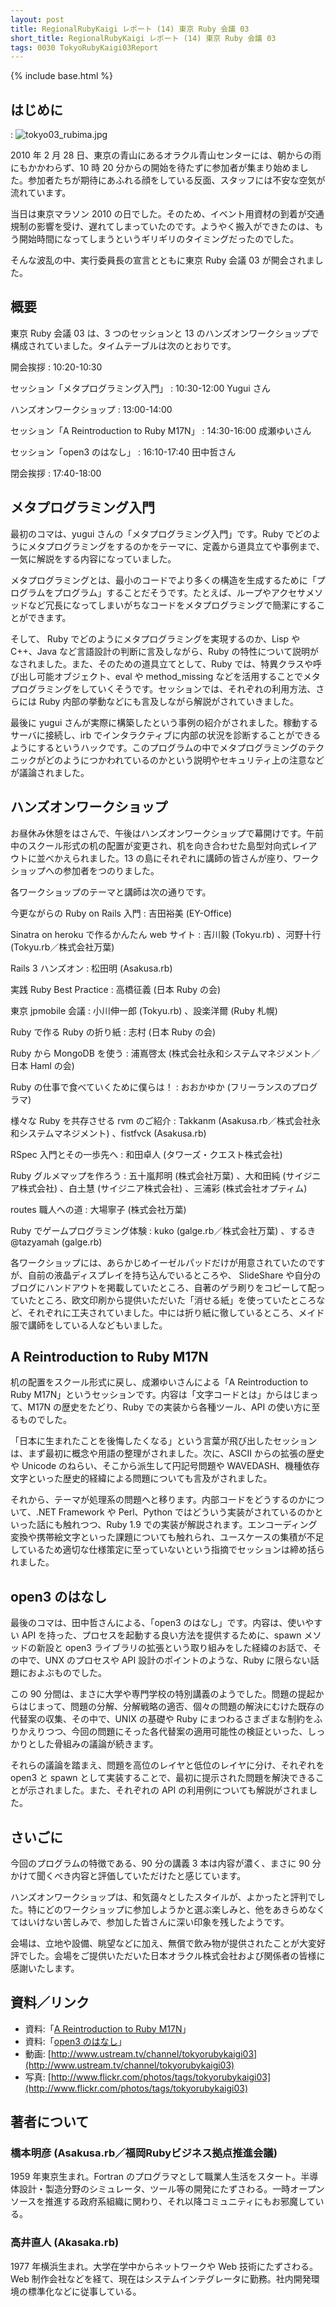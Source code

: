 ```yaml
---
layout: post
title: RegionalRubyKaigi レポート (14) 東京 Ruby 会議 03
short_title: RegionalRubyKaigi レポート (14) 東京 Ruby 会議 03
tags: 0030 TokyoRubyKaigi03Report
---
```

{% include base.html %}


## はじめに
: ![tokyo03_rubima.jpg]({{site.baseurl}}/images/0030-TokyoRubyKaigi03Report/tokyo03_rubima.jpg)

2010 年 2 月 28 日、東京の青山にあるオラクル青山センターには、朝からの雨にもかかわらず、10 時 20 分からの開始を待たずに参加者が集まり始めました。参加者たちが期待にあふれる顔をしている反面、スタッフには不安な空気が流れています。

当日は東京マラソン 2010 の日でした。そのため、イベント用資材の到着が交通規制の影響を受け、遅れてしまっていたのです。ようやく搬入ができたのは、もう開始時間になってしまうというギリギリのタイミングだったのでした。

そんな波乱の中、実行委員長の宣言とともに東京 Ruby 会議 03 が開会されました。

## 概要

東京 Ruby 会議 03 は、3 つのセッションと 13 のハンズオンワークショップで構成されていました。タイムテーブルは次のとおりです。

開会挨拶
: 10:20-10:30

セッション「メタプログラミング入門」
: 10:30-12:00 Yugui さん

ハンズオンワークショップ
: 13:00-14:00

セッション「A Reintroduction to Ruby M17N」
: 14:30-16:00 成瀬ゆいさん

セッション「open3 のはなし」
: 16:10-17:40 田中哲さん 

閉会挨拶
: 17:40-18:00

## メタプログラミング入門

最初のコマは、yugui さんの「メタプログラミング入門」です。Ruby でどのようにメタプログラミングをするのかをテーマに、定義から道具立てや事例まで、一気に解説をする内容になっていました。

メタプログラミングとは、最小のコードでより多くの構造を生成するために「プログラムをプログラム」することだそうです。たとえば、ループやアクセサメソッドなど冗長になってしまいがちなコードをメタプログラミングで簡潔にすることができます。

そして、 Ruby でどのようにメタプログラミングを実現するのか、Lisp や C++、Java など言語設計の判断に言及しながら、Ruby の特性について説明がなされました。また、そのための道具立てとして、Ruby では、特異クラスや呼び出し可能オブジェクト、eval や method_missing などを活用することでメタプログラミングをしていくそうです。セッションでは、それぞれの利用方法、さらには Ruby 内部の挙動などにも言及しながら解説がされていきました。

最後に yugui さんが実際に構築したという事例の紹介がされました。稼動するサーバに接続し、irb でインタラクティブに内部の状況を診断することができるようにするというハックです。このプログラムの中でメタプログラミングのテクニックがどのようにつかわれているのかという説明やセキュリティ上の注意などが議論されました。

## ハンズオンワークショップ

お昼休み休憩をはさんで、午後はハンズオンワークショップで幕開けです。午前中のスクール形式の机の配置が変更され、机を向き合わせた島型対向式レイアウトに並べかえられました。13 の島にそれぞれに講師の皆さんが座り、ワークショップへの参加者をつのりました。

各ワークショップのテーマと講師は次の通りです。

今更ながらの Ruby on Rails 入門
: 吉田裕美 (EY-Office)

Sinatra on heroku で作るかんたん web サイト
: 吉川毅 (Tokyu.rb) 、河野十行 (Tokyu.rb／株式会社万葉)

Rails 3 ハンズオン
: 松田明 (Asakusa.rb)

実践 Ruby Best Practice
: 高橋征義 (日本 Ruby の会)

東京 jpmobile 会議
: 小川伸一郎 (Tokyu.rb) 、設楽洋爾 (Ruby 札幌)

Ruby で作る Ruby の折り紙
: 志村 (日本 Ruby の会)

Ruby から MongoDB を使う
: 浦嶌啓太 (株式会社永和システムマネジメント／日本 Haml の会)

Ruby の仕事で食べていくために僕らは！
: おおかゆか (フリーランスのプログラマ)

様々な Ruby を共存させる rvm のご紹介
: Takkanm (Asakusa.rb／株式会社永和システムマネジメント) 、fistfvck (Asakusa.rb)

RSpec 入門とその一歩先へ
: 和田卓人 (タワーズ・クエスト株式会社)

Ruby グルメマップを作ろう
: 五十嵐邦明 (株式会社万葉) 、大和田純 (サイジニア株式会社) 、白土慧 (サイジニア株式会社) 、三浦彩 (株式会社オプティム)

routes 職人への道
: 大場寧子 (株式会社万葉)

Ruby でゲームプログラミング体験
: kuko (galge.rb／株式会社万葉) 、するき@tazyamah (galge.rb)

各ワークショップには、あらかじめイーゼルパッドだけが用意されていたのですが、自前の液晶ディスプレイを持ち込んでいるところや、 SlideShare や自分のブログにハンドアウトを掲載していたところ、自著のゲラ刷りをコピーして配っていたところ、欧文印刷から提供いただいた「消せる紙」を使っていたところなど、それぞれに工夫されていました。中には折り紙に徹しているところ、メイド服で講師をしている人などもいました。

## A Reintroduction to Ruby M17N

机の配置をスクール形式に戻し、成瀬ゆいさんによる「A Reintroduction to Ruby M17N」というセッションです。内容は「文字コードとは」からはじまって、M17N の歴史をたどり、Ruby での実装から各種ツール、API の使い方に至るものでした。

「日本に生まれたことを後悔したくなる」という言葉が飛び出したセッションは、まず最初に概念や用語の整理がされました。次に、ASCII からの拡張の歴史や Unicode のねらい、そこから派生して円記号問題や WAVEDASH、機種依存文字といった歴史的経緯による問題についても言及がされました。

それから、テーマが処理系の問題へと移ります。内部コードをどうするのかについて、.NET Framework や Perl、Python ではどういう実装がされているのかといった話にも触れつつ、Ruby 1.9 での実装が解説されます。エンコーディング変換や携帯絵文字といった課題についても触れられ、ユースケースの集積が不足しているため適切な仕様策定に至っていないという指摘でセッションは締め括られました。

## open3 のはなし

最後のコマは、田中哲さんによる、「open3 のはなし」です。内容は、使いやすい API を持った、プロセスを起動する良い方法を提供するために、spawn メソッドの新設と open3 ライブラリの拡張という取り組みをした経緯のお話で、その中で、UNX のプロセスや API 設計のポイントのような、Ruby に限らない話題におよぶものでした。

この 90 分間は、まさに大学や専門学校の特別講義のようでした。問題の提起からはじまって、問題の分解、分解戦略の適否、個々の問題の解決にむけた既存の代替案の収集、その中で、UNIX の基礎や Ruby にまつわるさまざまな制約をふりかえりつつ、今回の問題にそった各代替案の適用可能性の検証といった、しっかりとした骨組みの議論が続きます。

それらの議論を踏まえ、問題を高位のレイヤと低位のレイヤに分け、それぞれを open3 と spawn として実装することで、最初に提示された問題を解決できることが示されました。また、それぞれの API の利用例についても解説がされました。

## さいごに

今回のプログラムの特徴である、90 分の講義 3 本は内容が濃く、まさに 90 分かけて聞くべき内容と評価していただけたと感じています。

ハンズオンワークショップは、和気藹々としたスタイルが、よかったと評判でした。特にどのワークショップに参加しようかと選ぶ楽しみと、他をあきらめなくてはいけない苦しみで、参加した皆さんに深い印象を残したようです。

会場は、立地や設備、眺望などに加え、無償で飲み物が提供されたことが大変好評でした。会場をご提供いただいた日本オラクル株式会社および関係者の皆様に感謝いたします。

## 資料／リンク

* 資料:「[A Reintroduction to Ruby M17N](http://www.slideshare.net/nalsh/a-reintroduction-to-ruby-m17-n)」
* 資料:「[open3 のはなし](http://www.a-k-r.org/pub/tokyo-rubykaigi-03-akr-2010.pdf)」
* 動画: [http://www.ustream.tv/channel/tokyorubykaigi03](http://www.ustream.tv/channel/tokyorubykaigi03)
* 写真: [http://www.flickr.com/photos/tags/tokyorubykaigi03](http://www.flickr.com/photos/tags/tokyorubykaigi03)


## 著者について

### 橋本明彦 (Asakusa.rb／福岡Rubyビジネス拠点推進会議)

1959 年東京生まれ。Fortran のプログラマとして職業人生活をスタート。半導体設計・製造分野のシミュレータ、ツール等の開発にたずさわる。一時オープンソースを推進する政府系組織に関わり、それ以降コミュニティにもお邪魔している。

### 高井直人 (Akasaka.rb)

1977 年横浜生まれ。大学在学中からネットワークや Web 技術にたずさわる。 Web 制作会社などを経て、現在はシステムインテグレータに勤務。社内開発環境の標準化などに従事している。



